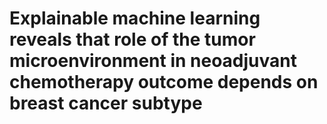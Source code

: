 # Explainable machine learning reveals that role of the tumor microenvironment in neoadjuvant chemotherapy outcome depends on breast cancer subtype
